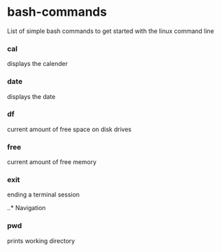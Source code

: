 # bash-commands
List of simple bash commands to get started with the linux command line

### cal
displays the calender
### date
displays the date
### df 
current amount of free space on disk drives
### free
current amount of free memory 
### exit 
ending a terminal session

..* Navigation 
### pwd
prints working directory
